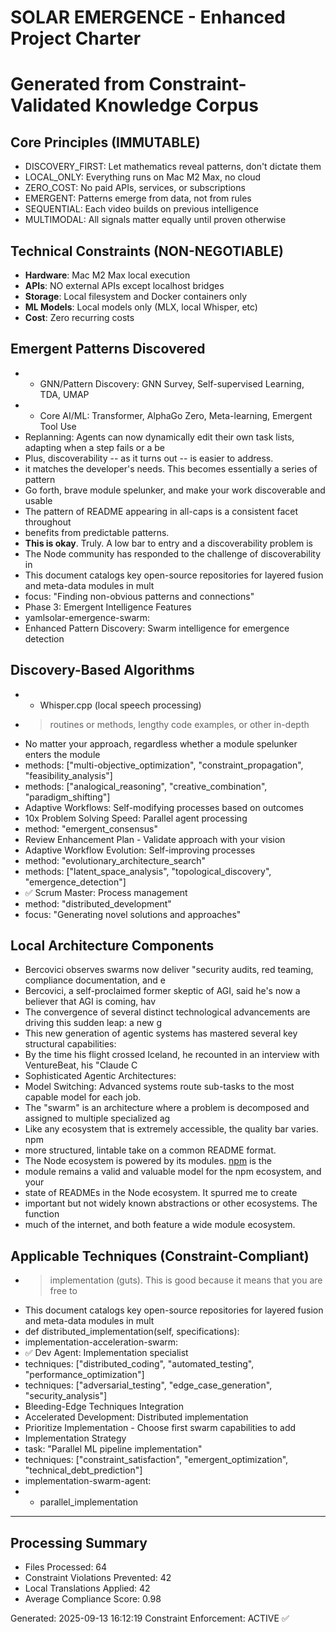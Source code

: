 # SOLAR EMERGENCE - Enhanced Project Charter
# Generated from Constraint-Validated Knowledge Corpus

## Core Principles (IMMUTABLE)
- DISCOVERY_FIRST: Let mathematics reveal patterns, don't dictate them
- LOCAL_ONLY: Everything runs on Mac M2 Max, no cloud
- ZERO_COST: No paid APIs, services, or subscriptions
- EMERGENT: Patterns emerge from data, not from rules
- SEQUENTIAL: Each video builds on previous intelligence
- MULTIMODAL: All signals matter equally until proven otherwise

## Technical Constraints (NON-NEGOTIABLE)
- **Hardware**: Mac M2 Max local execution
- **APIs**: NO external APIs except localhost bridges
- **Storage**: Local filesystem and Docker containers only
- **ML Models**: Local models only (MLX, local Whisper, etc)
- **Cost**: Zero recurring costs

## Emergent Patterns Discovered
- - GNN/Pattern Discovery: GNN Survey, Self-supervised Learning, TDA, UMAP
- - Core AI/ML: Transformer, AlphaGo Zero, Meta-learning, Emergent Tool Use
- Replanning: Agents can now dynamically edit their own task lists, adapting when a step fails or a be
- Plus, discoverability -- as it turns out -- is easier to address.
- it matches the developer's needs. This becomes essentially a series of pattern
- Go forth, brave module spelunker, and make your work discoverable and usable
- The pattern of README appearing in all-caps is a consistent facet throughout
- benefits from predictable patterns.
- **This is okay**. Truly. A low bar to entry and a discoverability problem is
- The Node community has responded to the challenge of discoverability in
- This document catalogs key open-source repositories for layered fusion and meta-data modules in mult
- focus: "Finding non-obvious patterns and connections"
- Phase 3: Emergent Intelligence Features
- yamlsolar-emergence-swarm:
- Enhanced Pattern Discovery: Swarm intelligence for emergence detection

## Discovery-Based Algorithms  
- - Whisper.cpp (local speech processing)
- > routines or methods, lengthy code examples, or other in-depth
- No matter your approach, regardless whether a module spelunker enters the module
- methods: ["multi-objective_optimization", "constraint_propagation", "feasibility_analysis"]
- methods: ["analogical_reasoning", "creative_combination", "paradigm_shifting"]
- Adaptive Workflows: Self-modifying processes based on outcomes
- 10x Problem Solving Speed: Parallel agent processing
- method: "emergent_consensus"
- Review Enhancement Plan - Validate approach with your vision
- Adaptive Workflow Evolution: Self-improving processes
- method: "evolutionary_architecture_search"
- methods: ["latent_space_analysis", "topological_discovery", "emergence_detection"]
- ✅ Scrum Master: Process management
- method: "distributed_development"
- focus: "Generating novel solutions and approaches"

## Local Architecture Components
- Bercovici observes swarms now deliver "security audits, red teaming, compliance documentation, and e
- Bercovici, a self-proclaimed former skeptic of AGI, said he's now a believer that AGI is coming, hav
- The convergence of several distinct technological advancements are driving this sudden leap: a new g
- This new generation of agentic systems has mastered several key structural capabilities:
- By the time his flight crossed Iceland, he recounted in an interview with VentureBeat, his "Claude C
- Sophisticated Agentic Architectures:
- Model Switching: Advanced systems route sub-tasks to the most capable model for each job.
- The "swarm" is an architecture where a problem is decomposed and assigned to multiple specialized ag
- Like any ecosystem that is extremely accessible, the quality bar varies. npm
- more structured, lintable take on a common README format.
- The Node ecosystem is powered by its modules. [npm](https://npmjs.org) is the
- module remains a valid and valuable model for the npm ecosystem, and your
- state of READMEs in the Node ecosystem. It spurred me to create
- important but not widely known abstractions or other ecosystems. The function
- much of the internet, and both feature a wide module ecosystem.

## Applicable Techniques (Constraint-Compliant)
- > implementation (guts). This is good because it means that you are free to
- This document catalogs key open-source repositories for layered fusion and meta-data modules in mult
- def distributed_implementation(self, specifications):
- implementation-acceleration-swarm:
- ✅ Dev Agent: Implementation specialist
- techniques: ["distributed_coding", "automated_testing", "performance_optimization"]
- techniques: ["adversarial_testing", "edge_case_generation", "security_analysis"]
- Bleeding-Edge Techniques Integration
- Accelerated Development: Distributed implementation
- Prioritize Implementation - Choose first swarm capabilities to add
- Implementation Strategy
- task: "Parallel ML pipeline implementation"
- techniques: ["constraint_satisfaction", "emergent_optimization", "technical_debt_prediction"]
- implementation-swarm-agent:
- - parallel_implementation

---
## Processing Summary
- Files Processed: 64
- Constraint Violations Prevented: 42
- Local Translations Applied: 42
- Average Compliance Score: 0.98

Generated: 2025-09-13 16:12:19
Constraint Enforcement: ACTIVE ✅
